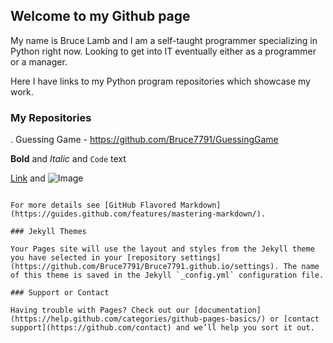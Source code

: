 ## Welcome to my Github page

My name is Bruce Lamb and I am a self-taught programmer specializing in Python right now. Looking to get into IT eventually either as a programmer or a manager. 

Here I have links to my Python program repositories which showcase my work. 

### My Repositories

. Guessing Game - https://github.com/Bruce7791/GuessingGame

**Bold** and _Italic_ and `Code` text

[Link](url) and ![Image](src)
```

For more details see [GitHub Flavored Markdown](https://guides.github.com/features/mastering-markdown/).

### Jekyll Themes

Your Pages site will use the layout and styles from the Jekyll theme you have selected in your [repository settings](https://github.com/Bruce7791/Bruce7791.github.io/settings). The name of this theme is saved in the Jekyll `_config.yml` configuration file.

### Support or Contact

Having trouble with Pages? Check out our [documentation](https://help.github.com/categories/github-pages-basics/) or [contact support](https://github.com/contact) and we’ll help you sort it out.
